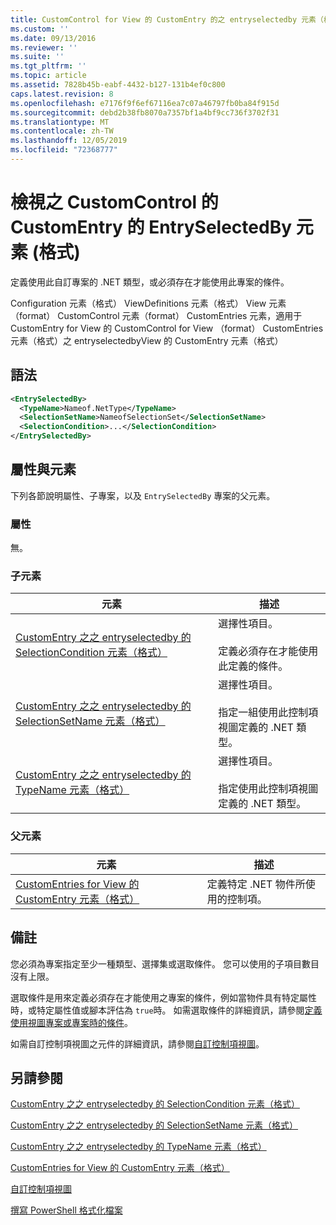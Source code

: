 ```yaml
---
title: CustomControl for View 的 CustomEntry 的之 entryselectedby 元素（格式） |Microsoft Docs
ms.custom: ''
ms.date: 09/13/2016
ms.reviewer: ''
ms.suite: ''
ms.tgt_pltfrm: ''
ms.topic: article
ms.assetid: 7828b45b-eabf-4432-b127-131b4ef0c800
caps.latest.revision: 8
ms.openlocfilehash: e7176f9f6ef67116ea7c07a46797fb0ba84f915d
ms.sourcegitcommit: debd2b38fb8070a7357bf1a4bf9cc736f3702f31
ms.translationtype: MT
ms.contentlocale: zh-TW
ms.lasthandoff: 12/05/2019
ms.locfileid: "72368777"
---
```

# <a name="entryselectedby-element-for-customentry-for-customcontrol-for-view-format"></a>檢視之 CustomControl 的 CustomEntry 的 EntrySelectedBy 元素 (格式)

定義使用此自訂專案的 .NET 類型，或必須存在才能使用此專案的條件。

Configuration 元素（格式） ViewDefinitions 元素（格式） View 元素（format） CustomControl 元素（format） CustomEntries 元素，適用于 CustomEntry for View 的 CustomControl for View （format） CustomEntries 元素（格式）之 entryselectedbyView 的 CustomEntry 元素（格式）

## <a name="syntax"></a>語法

```xml
<EntrySelectedBy>
  <TypeName>Nameof.NetType</TypeName>
  <SelectionSetName>NameofSelectionSet</SelectionSetName>
  <SelectionCondition>...</SelectionCondition>
</EntrySelectedBy>
```

## <a name="attributes-and-elements"></a>屬性與元素

下列各節說明屬性、子專案，以及 `EntrySelectedBy` 專案的父元素。

### <a name="attributes"></a>屬性

無。

### <a name="child-elements"></a>子元素

|元素|描述|
|-------------|-----------------|
|[CustomEntry 之之 entryselectedby 的 SelectionCondition 元素（格式）](./selectioncondition-element-for-entryselectedby-for-customcontrol-format.md)|選擇性項目。<br /><br /> 定義必須存在才能使用此定義的條件。|
|[CustomEntry 之之 entryselectedby 的 SelectionSetName 元素（格式）](./selectionsetname-element-for-entryselectedby-for-customcontrol-for-view-format.md)|選擇性項目。<br /><br /> 指定一組使用此控制項視圖定義的 .NET 類型。|
|[CustomEntry 之之 entryselectedby 的 TypeName 元素（格式）](./typename-element-for-selectioncondition-for-customcontrol-for-view-format.md)|選擇性項目。<br /><br /> 指定使用此控制項視圖定義的 .NET 類型。|

### <a name="parent-elements"></a>父元素

|元素|描述|
|-------------|-----------------|
|[CustomEntries for View 的 CustomEntry 元素（格式）](./customentry-element-for-customentries-for-customcontrol-for-view-format.md)|定義特定 .NET 物件所使用的控制項。|

## <a name="remarks"></a>備註

您必須為專案指定至少一種類型、選擇集或選取條件。 您可以使用的子項目數目沒有上限。

選取條件是用來定義必須存在才能使用之專案的條件，例如當物件具有特定屬性時，或特定屬性值或腳本評估為 `true`時。 如需選取條件的詳細資訊，請參閱[定義使用視圖專案或專案時的條件](./defining-conditions-for-displaying-data.md)。

如需自訂控制項視圖之元件的詳細資訊，請參閱[自訂控制項視圖](./creating-custom-controls.md)。

## <a name="see-also"></a>另請參閱

[CustomEntry 之之 entryselectedby 的 SelectionCondition 元素（格式）](./selectioncondition-element-for-entryselectedby-for-customcontrol-format.md)

[CustomEntry 之之 entryselectedby 的 SelectionSetName 元素（格式）](./selectionsetname-element-for-entryselectedby-for-customcontrol-for-view-format.md)

[CustomEntry 之之 entryselectedby 的 TypeName 元素（格式）](./typename-element-for-selectioncondition-for-customcontrol-for-view-format.md)

[CustomEntries for View 的 CustomEntry 元素（格式）](./customentry-element-for-customentries-for-customcontrol-for-view-format.md)

[自訂控制項視圖](./creating-custom-controls.md)

[撰寫 PowerShell 格式化檔案](./writing-a-powershell-formatting-file.md)
